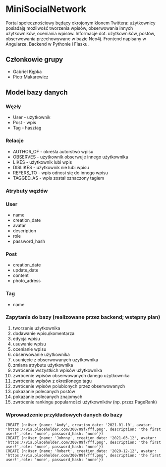 # MiniSocialNetwork

Portal społecznościowy będący okrojonym klonem Twittera: użytkownicy posiadają możliwość tworzenia wpisów, obserwowania innych użytkowników, oceniania wpisów.
Informacje dot. użytkowników, postów, obserwowania przechowywane w bazie Neo4j. Frontend napisany w Angularze. Backend w Pythonie i Flasku.

## Członkowie grupy

- Gabriel Kępka
- Piotr Makarewicz

## Model bazy danych

### Węzły

- User - użytkownik
- Post - wpis
- Tag - hasztag

### Relacje

- AUTHOR_OF - określa autorstwo wpisu
- OBSERVES - użytkownik obserwuje innego użytkownika
- LIKES - użytkownik lubi wpis
- DISLIKES - użytkownik nie lubi wpisu
- REFERS_TO - wpis odnosi się do innego wpisu
- TAGGED_AS - wpis został oznaczony tagiem

### Atrybuty węzłów

### User

- name
- creation_date
- avatar
- description
- role
- password_hash

### Post

- creation_date
- update_date
- content
- photo_adress

### Tag

- name

### Zapytania do bazy (realizowane przez backend; wstępny plan)

1. tworzenie użytkownika
2. dodawanie wpisu/komentarza
3. edycja wpisu
4. usuwanie wpisu
5. ocenianie wpisu
6. obserwowanie użytkownika
7. usunięcie z obserwowanych użytkownika
8. zmiana atrybutu użytkownika
9. zwrócenie wszystkich wpisów użytkownika
10. zwrócenie wpisów obserwowanych danego użytkownika
11. zwrócenie wpisów z określonego tagu
12. zwrócenie wpisów polubionych przez obserwowanych
13. pokazanie polecanych postów
14. pokazanie polecanych znajomych
15. zwrócenie rankingu popularności użytkowników (np. przez PageRank)

### Wprowadzenie przykładowych danych do bazy

```cypher
CREATE (n:User {name: 'Andy', creation_date: '2021-01-10', avatar: 'https://via.placeholder.com/300/09f/fff.png', description: 'the first user!',role: 'none', password_hash: 'none'})
CREATE (n:User {name: 'Johnny', creation_date: '2021-03-12', avatar: 'https://via.placeholder.com/300/09f/fff.png', description: 'the first user!',role: 'none', password_hash: 'none'})
CREATE (n:User {name: 'Robert', creation_date: '2020-12-12', avatar: 'https://via.placeholder.com/300/09f/fff.png', description: 'the first user!',role: 'none', password_hash: 'none'})
```
